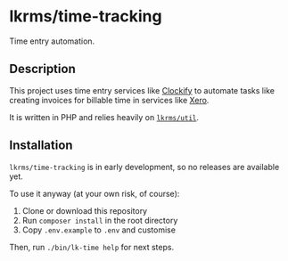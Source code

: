 # lkrms/time-tracking

Time entry automation.

## Description

This project uses time entry services like [Clockify][clockify] to automate
tasks like creating invoices for billable time in services like [Xero][xero].

It is written in PHP and relies heavily on [`lkrms/util`][lkrms/util].

## Installation

`lkrms/time-tracking` is in early development, so no releases are available yet.

To use it anyway (at your own risk, of course):

1. Clone or download this repository
2. Run `composer install` in the root directory
3. Copy `.env.example` to `.env` and customise

Then, run `./bin/lk-time help` for next steps.

[clockify]: https://clockify.me
[lkrms/util]: https://github.com/lkrms/util-php
[xero]: https://www.xero.com
